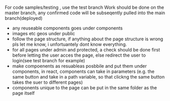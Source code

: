 For code samples/testing , use the test branch
Work should be done on the master branch, any confirmed code will be subseqently pulled into the main branch(deployed)

- any reuseable components goes under components 
- images etc geos under public
- follow the page structure, if anything about the page structure is wrong pls let me know, i unfortuantely dont know everything.
- for all pages under admin and protected, a check should be done first before letting the user acces the page, else redirect the user to login(see test branch for example)
- make compoenents as resuableas posbbile and put them under components, in react, components can take in parameters (e.g. the same button and take in a path variable, so that clickng the same button takes the suer to different pages)
- components unique to the page can be put in the same folder as the page itself
 